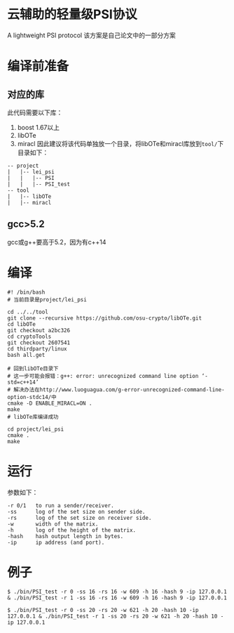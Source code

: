 # 云辅助的轻量级PSI协议
A lightweight PSI protocol
该方案是自己论文中的一部分方案
# 编译前准备
## 对应的库
此代码需要以下库：
1. boost 1.67以上
2. libOTe
3. miracl
因此建议将该代码单独放一个目录，将libOTe和miracl库放到`tool/`下
目录如下：
```
-- project
|   |-- lei_psi
|   |   |-- PSI
|   |   |-- PSI_test
-- tool
|   |-- libOTe
|   |-- miracl
```
## gcc>5.2
gcc或g++要高于5.2，因为有c++14

# 编译
```
#! /bin/bash
# 当前目录是project/lei_psi

cd ../../tool
git clone --recursive https://github.com/osu-crypto/libOTe.git
cd libOTe
git checkout a2bc326
cd cryptoTools
git checkout 2607541
cd thirdparty/linux
bash all.get

# 回到libOTe目录下
# 这一步可能会报错：g++: error: unrecognized command line option ‘-std=c++14’
# 解决办法在http://www.luoguagua.com/g-error-unrecognized-command-line-option-stdc14/中
cmake -D ENABLE_MIRACL=ON .
make
# libOTe库编译成功

cd project/lei_psi
cmake .
make
```
# 运行
参数如下：
```
-r 0/1   to run a sender/receiver.
-ss      log of the set size on sender side.
-rs      log of the set size on receiver side.
-w       width of the matrix.
-h       log of the height of the matrix.
-hash    hash output length in bytes.
-ip      ip address (and port).
```
# 例子
```
$ ./bin/PSI_test -r 0 -ss 16 -rs 16 -w 609 -h 16 -hash 9 -ip 127.0.0.1 & ./bin/PSI_test -r 1 -ss 16 -rs 16 -w 609 -h 16 -hash 9 -ip 127.0.0.1

$ ./bin/PSI_test -r 0 -ss 20 -rs 20 -w 621 -h 20 -hash 10 -ip 127.0.0.1 & ./bin/PSI_test -r 1 -ss 20 -rs 20 -w 621 -h 20 -hash 10 -ip 127.0.0.1
```
